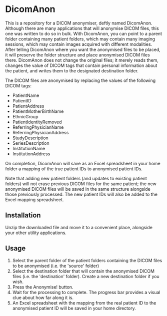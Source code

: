 # DicomAnon
This is a repository for a DICOM anonymiser, deftly named DicomAnon. Although there are many applications that will anonymise DICOM files, this one was written to do so in bulk. With DicomAnon, you can point to a parent folder containing many patient folders, which may contain many imaging sessions, which may contain images acquired with different modalities. After telling DicomAnon where you want the anonymised files to be placed, it will preserve the folder structure and place anonymised DICOM files there. DicomAnon does not change the original files; it merely reads them, changes the value of DICOM tags that contain personal information about the patient, and writes them to the designated destination folder.

The DICOM files are anonymised by replacing the values of the following DICOM tags:
* PatientName
* PatientID
* PatientAddress
* PatientMotherBirthName
* EthnicGroup
* PatientIdentityRemoved
* ReferringPhysicianName
* ReferringPhysicianAddress
* StudyDescription
* SeriesDescription
* InstitutionName
* InstitutionAddress

On completion, DicomAnon will save as an Excel spreadsheet in your home folder a mapping of the true patient IDs to anonymised patient IDs.

Note that adding new patient folders (and updates to existing patient folders) will not erase previous DICOM files for the same patient; the new anonymised DICOM files will be saved in the same structure alongside those previously processed. The new patient IDs will also be added to the Excel mapping spreadsheet.

## Installation
Unzip the downloaded file and move it to a convenient place, alongside your other utility applications.

## Usage
1. Select the parent folder of the patient folders containing the DICOM files to be anonymised (i.e. the 'source' folder)
2. Select the destination folder that will contain the anonymised DICOM files (i.e. the 'destination' folder). Create a new destination folder if you wish.
3. Press the Anonymise! button.
4. Wait for the processing to complete. The progress bar provides a visual clue about how far along it is.
5. An Excel spreadsheet with the mapping from the real patient ID to the anonymised patient ID will be saved in your home directory.
